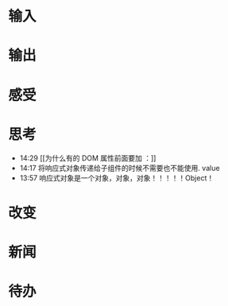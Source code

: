 # 输入

# 输出

# 感受

# 思考
- 14:29 [[为什么有的 DOM 属性前面要加 ：]] 
- 14:17 将响应式对象传递给子组件的时候不需要也不能使用. value 
- 13:57 响应式对象是一个对象，对象，对象！！！！！Object！ 
# 改变

# 新闻

# 待办